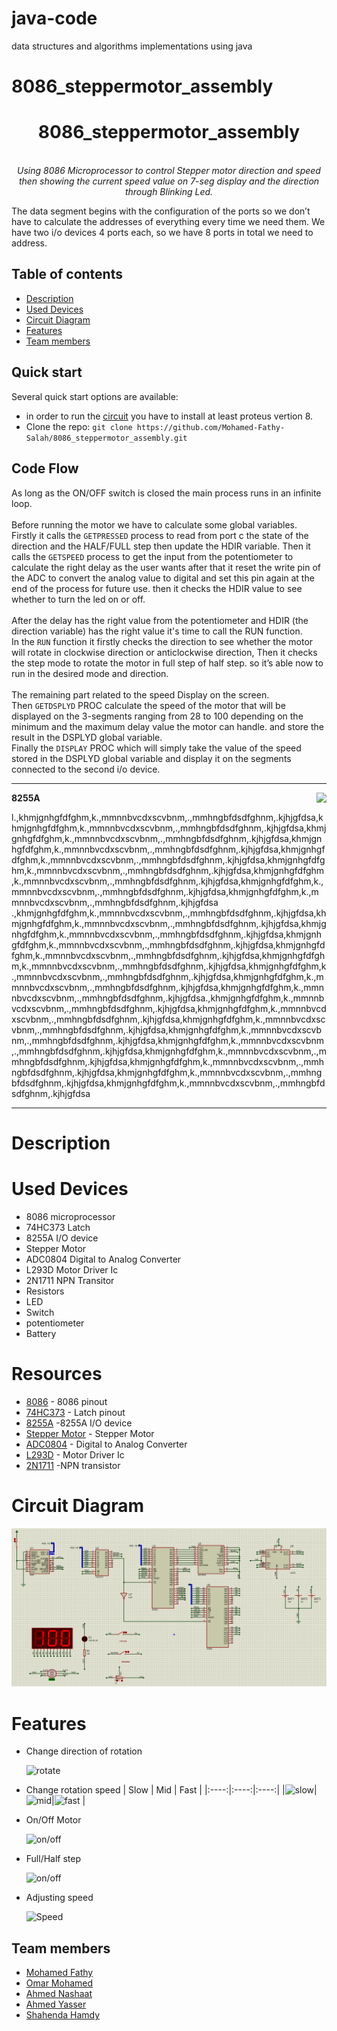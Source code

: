 # java-code
data structures and algorithms implementations using java


# 8086_steppermotor_assembly
<h1 align="center">8086_steppermotor_assembly</h1>

<p align="center">
  
  <br>
  <i>Using 8086 Microprocessor to control Stepper motor direction and speed 
    <br> then showing the current speed value on 7-seg display and the direction through Blinking Led.</i>
  <br>
</p>

<p>
   The data segment begins with the configuration of the ports so we don’t have to calculate the addresses of everything every time we need them. We have two i/o devices 4 ports each, so we have 8 ports in total we need to address.

</p>

## Table of contents

- [Description](#Description)
- [Used Devices](#Used-Devices)
- [Circuit Diagram](#Circuit-Diagram)
- [Features](#Features)
- [Team members](#Team-members)

## Quick start

Several quick start options are available:

- in order to run the [circuit](https://github.com/Mohamed-Fathy-Salah/8086_steppermotor_assembly/blob/main/stepper%20motor_project.pdsprj) you have to install at least proteus vertion 8. 
- Clone the repo: `git clone https://github.com/Mohamed-Fathy-Salah/8086_steppermotor_assembly.git`


## Code Flow

   As long as the ON/OFF switch is closed the main process runs in an infinite loop.</br></br>
Before running the motor we have to calculate some global variables.</br>
Firstly it calls the `GETPRESSED` process to read from port c the state of the direction and the HALF/FULL step then update the HDIR variable.
Then it calls the `GETSPEED` process to get the input from the potentiometer to calculate the right delay as the user wants after that it reset the write pin of the ADC to convert the analog value to digital and set this pin again at the end of the process for future use. then it checks the HDIR value to see whether to turn the led on or off.</br></br>
After the delay has the right value from the potentiometer and HDIR (the direction variable) has the right value it's time to call the RUN function.</br>
In the `RUN` function it firstly checks the direction to see whether the motor will rotate in clockwise direction or anticlockwise direction, Then it checks the step mode to rotate the motor in full step of half step. so it’s able now to run in the desired mode and direction.</br></br>
The remaining part related to the speed Display on the screen.</br>
Then `GETDSPLYD` PROC calculate the speed of the motor that will be displayed on the 3-segments ranging from 28 to 100 depending on the minimum and the maximum delay value the motor can handle. and store the result in the DSPLYD global variable.</br>
Finally the `DISPLAY` PROC which will simply take the value of the speed stored in the DSPLYD global variable and display it on the segments connected to the second i/o device.

<hr>
<b>8255A</b>

<img src="https://github.com/omarmohamed101/java-code/blob/main/8255A.PNG" align="right">
  <p>l.,khmjgnhgfdfghm,k.,mmnnbvcdxscvbnm,.,mmhngbfdsdfghnm,.kjhjgfdsa,khmjgnhgfdfghm,k.,mmnnbvcdxscvbnm,.,mmhngbfdsdfghnm,.kjhjgfdsa,khmjgnhgfdfghm,k.,mmnnbvcdxscvbnm,.,mmhngbfdsdfghnm,.kjhjgfdsa,khmjgnhgfdfghm,k.,mmnnbvcdxscvbnm,.,mmhngbfdsdfghnm,.kjhjgfdsa,khmjgnhgfdfghm,k.,mmnnbvcdxscvbnm,.,mmhngbfdsdfghnm,.kjhjgfdsa,khmjgnhgfdfghm,k.,mmnnbvcdxscvbnm,.,mmhngbfdsdfghnm,.kjhjgfdsa,khmjgnhgfdfghm,k.,mmnnbvcdxscvbnm,.,mmhngbfdsdfghnm,.kjhjgfdsa,khmjgnhgfdfghm,k.,mmnnbvcdxscvbnm,.,mmhngbfdsdfghnm,.kjhjgfdsa,khmjgnhgfdfghm,k.,mmnnbvcdxscvbnm,.,mmhngbfdsdfghnm,.kjhjgfdsa .,khmjgnhgfdfghm,k.,mmnnbvcdxscvbnm,.,mmhngbfdsdfghnm,.kjhjgfdsa,khmjgnhgfdfghm,k.,mmnnbvcdxscvbnm,.,mmhngbfdsdfghnm,.kjhjgfdsa,khmjgnhgfdfghm,k.,mmnnbvcdxscvbnm,.,mmhngbfdsdfghnm,.kjhjgfdsa,khmjgnhgfdfghm,k.,mmnnbvcdxscvbnm,.,mmhngbfdsdfghnm,.kjhjgfdsa,khmjgnhgfdfghm,k.,mmnnbvcdxscvbnm,.,mmhngbfdsdfghnm,.kjhjgfdsa,khmjgnhgfdfghm,k.,mmnnbvcdxscvbnm,.,mmhngbfdsdfghnm,.kjhjgfdsa,khmjgnhgfdfghm,k.,mmnnbvcdxscvbnm,.,mmhngbfdsdfghnm,.kjhjgfdsa,khmjgnhgfdfghm,k.,mmnnbvcdxscvbnm,.,mmhngbfdsdfghnm,.kjhjgfdsa,khmjgnhgfdfghm,k.,mmnnbvcdxscvbnm,.,mmhngbfdsdfghnm,.kjhjgfdsa.,khmjgnhgfdfghm,k.,mmnnbvcdxscvbnm,.,mmhngbfdsdfghnm,.kjhjgfdsa,khmjgnhgfdfghm,k.,mmnnbvcdxscvbnm,.,mmhngbfdsdfghnm,.kjhjgfdsa,khmjgnhgfdfghm,k.,mmnnbvcdxscvbnm,.,mmhngbfdsdfghnm,.kjhjgfdsa,khmjgnhgfdfghm,k.,mmnnbvcdxscvbnm,.,mmhngbfdsdfghnm,.kjhjgfdsa,khmjgnhgfdfghm,k.,mmnnbvcdxscvbnm,.,mmhngbfdsdfghnm,.kjhjgfdsa,khmjgnhgfdfghm,k.,mmnnbvcdxscvbnm,.,mmhngbfdsdfghnm,.kjhjgfdsa,khmjgnhgfdfghm,k.,mmnnbvcdxscvbnm,.,mmhngbfdsdfghnm,.kjhjgfdsa,khmjgnhgfdfghm,k.,mmnnbvcdxscvbnm,.,mmhngbfdsdfghnm,.kjhjgfdsa,khmjgnhgfdfghm,k.,mmnnbvcdxscvbnm,.,mmhngbfdsdfghnm,.kjhjgfdsa</p>
  <hr>

  




# Description

# Used Devices
- 8086 microprocessor
- 74HC373 Latch
- 8255A I/O device
- Stepper Motor
- ADC0804 Digital to Analog Converter
- L293D Motor Driver Ic
- 2N1711 NPN Transitor
- Resistors
- LED
- Switch
- potentiometer
- Battery
# Resources
* [8086] - 8086 pinout
* [74HC373] - Latch pinout
* [8255A] -8255A I/O device
* [Stepper Motor] - Stepper Motor
* [ADC0804] - Digital to Analog Converter
* [L293D] - Motor Driver Ic
* [2N1711] -NPN transistor

 [8086]: <https://www.tutorialspoint.com/microprocessor/microprocessor_8086_pin_configuration.htm>
 [74HC373]: <https://assets.nexperia.com/documents/data-sheet/74HC_HCT373.pdf>
 [8255A]: <https://www.tutorialspoint.com/microprocessor/microprocessor_intel_8255a_programmable_peripheral_interface.htm>
 [Stepper Motor]: <https://www.monolithicpower.com/en/stepper-motors-basics-types-uses>
 [ADC0804]: <https://www.engineersgarage.com/knowledge_share/adc0804-pinout/> 
 [L293D]: <https://components101.com/l293d-pinout-features-datasheet>
 [2N1711]: <https://www.dummies.com/programming/electronics/diy-projects/electronics-projects-how-to-create-a-transistor-not-gate-circuit/>
 
 # Circuit Diagram
 ![alt circuit](https://raw.githubusercontent.com/Mohamed-Fathy-Salah/8086_steppermotor_assembly/main/images/Circuit%20Diagram.PNG)
 
# Features
* Change direction of rotation

    ![rotate](/images/rotate.gif "rotate GIF")


* Change rotation speed
    | Slow | Mid | Fast |
    |:----:|:----:|:----:|
    |![slow](/images/slow.gif "slow speed rotation")|![mid](/images/mid.gif "mid speed rotation")|![fast](/images/fast.gif "fast speed rotation") |
    
    
* On/Off Motor

    ![on/off](/images/onoff.gif "on/off GIF")
    
    
* Full/Half step

    ![on/off](/images/halfstepfullstep.gif "half/fullstep GIF") 
    
    
* Adjusting speed

    ![Speed](/images/speed.gif "speed GIF")    
        
    

## Team members
- [Mohamed Fathy](https://github.com/Mohamed-Fathy-Salah)
- [Omar Mohamed](https://github.com/omarmohamed101)
- [Ahmed Nashaat](https://github.com/AhmadNashaat0)
- [Ahmed Yasser](https://github.com/ahmadyasser01)
- [Shahenda Hamdy](https://github.com/shahendahamdy)

